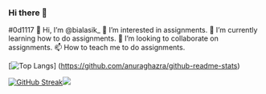 ### Hi there 👋
#0d1117
👋 Hi, I’m @bialasik_
👀 I’m interested in assignments.
🌱 I’m currently learning how to do assignments.
💞️ I’m looking to collaborate on assignments.
📫 How to teach me to do assignments.

[![Top Langs](https://github-readme-stats.vercel.app/api/top-langs/?username=bialas0&layout=compact&theme=tokyonight)]        (https://github.com/anuraghazra/github-readme-stats)

[![GitHub Streak](https://streak-stats.demolab.com/?user=bialas0)](https://git.io/streak-stats)![](https://media.tenor.com/eFHqZwJiiBkAAAAM/the-rock-the-rock-eyebrows.gif)
